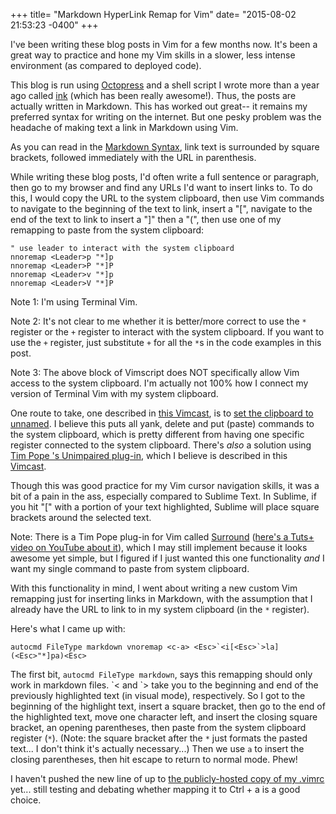+++
title= "Markdown HyperLink Remap for Vim"
date= "2015-08-02 21:53:23 -0400"
+++

I've been writing these blog posts in Vim for a few months now. It's been a great way to practice and hone my Vim skills in a slower, less intense environment (as compared to deployed code). 

This blog is run using [Octopress](http://octopress.org/) and a shell script I wrote more than a year ago called [ink](https://github.com/sts10/ink) (which has been really awesome!). Thus, the posts are actually written in Markdown. This has worked out great-- it remains my preferred syntax for writing on the internet. But one pesky problem was the headache of making text a link in Markdown using Vim. 

<!-- more -->

As you can read in the [Markdown Syntax](http://daringfireball.net/projects/markdown/syntax#link), link text is surrounded by square brackets, followed immediately with the URL in parenthesis. 

While writing these blog posts, I'd often write a full sentence or paragraph, then go to my browser and find any URLs I'd want to insert links to. To do this, I would copy the URL to the system clipboard, then use Vim commands to navigate to the beginning of the text to link, insert a "[", navigate to the end of the text to link to insert a "]" then a "(", then use one of my remapping to paste from the system clipboard: 

``` 
" use leader to interact with the system clipboard 
nnoremap <Leader>p "*]p
nnoremap <Leader>P "*]P
nnoremap <Leader>v "*]p
nnoremap <Leader>V "*]P
```

Note 1: I'm using Terminal Vim. 

Note 2: It's not clear to me whether it is better/more correct to use the `*` register or the `+` register to interact with the system clipboard. If you want to use the `+` register, just substitute `+` for all the `*`s in the code examples in this post.

Note 3: The above block of Vimscript does NOT specifically allow Vim access to the system clipboard. I'm actually not 100% how I connect my version of Terminal Vim with my system clipboard. 

One route to take, one described in [this Vimcast](http://vimcasts.org/episodes/accessing-the-system-clipboard-from-vim/), is to [set the clipboard to unnamed](http://vim.wikia.com/wiki/Accessing_the_system_clipboard). I believe this puts all yank, delete and put (paste) commands to the system clipboard, which is pretty different from having one specific register connected to the system clipboard. There's _also_ a solution using [Tim Pope
's Unimpaired plug-in](https://github.com/tpope/vim-unimpaired), which I believe is described in this [Vimcast](http://vimcasts.org/episodes/using-vims-paste-mode-with-the-system-paste-command/).

Though this was good practice for my Vim cursor navigation skills, it was a bit of a pain in the ass, especially compared to Sublime Text. In Sublime, if you hit "\[" with a portion of your text highlighted, Sublime will place square brackets around the selected text. 

Note: There is a Tim Pope plug-in for Vim called [Surround](https://github.com/tpope/vim-surround) ([here's a Tuts+ video on YouTube about it](https://www.youtube.com/watch?v=5HF4jSyPpvs)), which I may still implement because it looks awesome yet simple, but I figured if I just wanted this one functionality _and_ I want my single command to paste from system clipboard.

With this functionality in mind, I went about writing a new custom Vim remapping just for inserting links in Markdown, with the assumption that I already have the URL to link to in my system clipboard (in the `*` register).

Here's what I came up with:

```
autocmd FileType markdown vnoremap <c-a> <Esc>`<i[<Esc>`>la](<Esc>"*]pa)<Esc>
```

The first bit, `autocmd FileType markdown`, says this remapping should only work in markdown files. \`< and \`> take you to the beginning and end of the previously highlighted text (in visual mode), respectively. So I got to the beginning of the highlight text, insert a square bracket, then go to the end of the highlighted text, move one character left, and insert the closing square bracket, an opening parentheses, then paste from the system clipboard register (`*`). (Note: the square bracket after the `*` just formats the pasted text... I don't think it's actually necessary...) Then we use `a` to insert the closing parentheses, then hit escape to return to normal mode. Phew! 

I haven't pushed the new line of up to [the publicly-hosted copy of my .vimrc](https://github.com/sts10/terminal_and_vim_settings/blob/master/vimrc) yet... still testing and debating whether mapping it to Ctrl + a is a good choice. 
